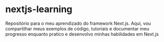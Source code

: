 # nextjs-learning
Repositório para o meu aprendizado do framework Next.js. Aqui, vou compartilhar meus exemplos de código, tutoriais e documentar meu progresso enquanto pratico e desenvolvo minhas habilidades em Next.js 